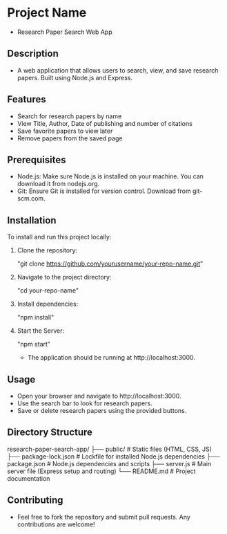 # Project Name
- Research Paper Search Web App

## Description
- A web application that allows users to search, view, and save research papers. Built using Node.js and Express.

## Features
- Search for research papers by name
- View Title, Author, Date of publishing and number of citations
- Save favorite papers to view later
- Remove papers from the saved page

## Prerequisites
- Node.js: Make sure Node.js is installed on your machine. You can download it from nodejs.org.
- Git: Ensure Git is installed for version control. Download from git-scm.com.

## Installation
To install and run this project locally:

1. Clone the repository:
   
   "git clone https://github.com/yourusername/your-repo-name.git"

2. Navigate to the project directory:

    "cd your-repo-name"

3. Install dependencies:

    "npm install"

4. Start the Server:

    "npm start"
    - The application should be running at http://localhost:3000.

## Usage 
- Open your browser and navigate to http://localhost:3000.
- Use the search bar to look for research papers.
- Save or delete research papers using the provided buttons.

## Directory Structure

research-paper-search-app/
├── public/          # Static files (HTML, CSS, JS)
├── package-lock.json # Lockfile for installed Node.js dependencies
├── package.json     # Node.js dependencies and scripts
├── server.js        # Main server file (Express setup and routing)
└── README.md        # Project documentation

## Contributing
- Feel free to fork the repository and submit pull requests. Any contributions are welcome!

